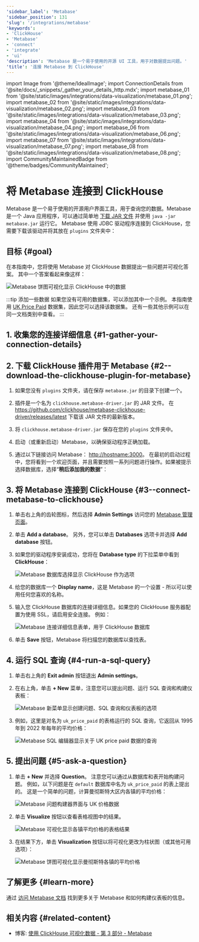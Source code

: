 ```yaml
---
'sidebar_label': 'Metabase'
'sidebar_position': 131
'slug': '/integrations/metabase'
'keywords':
- 'ClickHouse'
- 'Metabase'
- 'connect'
- 'integrate'
- 'ui'
'description': 'Metabase 是一个易于使用的开源 UI 工具，用于对数据提出问题。'
'title': '连接 Metabase 到 ClickHouse'
---
```


import Image from '@theme/IdealImage';
import ConnectionDetails from '@site/docs/_snippets/_gather_your_details_http.mdx';
import metabase_01 from '@site/static/images/integrations/data-visualization/metabase_01.png';
import metabase_02 from '@site/static/images/integrations/data-visualization/metabase_02.png';
import metabase_03 from '@site/static/images/integrations/data-visualization/metabase_03.png';
import metabase_04 from '@site/static/images/integrations/data-visualization/metabase_04.png';
import metabase_06 from '@site/static/images/integrations/data-visualization/metabase_06.png';
import metabase_07 from '@site/static/images/integrations/data-visualization/metabase_07.png';
import metabase_08 from '@site/static/images/integrations/data-visualization/metabase_08.png';
import CommunityMaintainedBadge from '@theme/badges/CommunityMaintained';


# 将 Metabase 连接到 ClickHouse

<CommunityMaintainedBadge/>

Metabase 是一个易于使用的开源用户界面工具，用于查询您的数据。Metabase 是一个 Java 应用程序，可以通过简单地 <a href="https://www.metabase.com/start/oss/jar" target="_blank">下载 JAR 文件</a> 并使用 `java -jar metabase.jar` 运行它。 Metabase 使用 JDBC 驱动程序连接到 ClickHouse，您需要下载该驱动并将其放在 `plugins` 文件夹中：

## 目标 {#goal}

在本指南中，您将使用 Metabase 对 ClickHouse 数据提出一些问题并可视化答案。 其中一个答案看起来像这样：

  <Image size="md" img={metabase_08} alt="Metabase 饼图可视化显示 ClickHouse 中的数据" border />
<p/>

:::tip 添加一些数据
如果您没有可用的数据集，可以添加其中一个示例。 本指南使用 [UK Price Paid](/getting-started/example-datasets/uk-price-paid.md) 数据集，因此您可以选择该数据集。 还有一些其他示例可以在同一文档类别中查看。
:::

## 1. 收集您的连接详细信息 {#1-gather-your-connection-details}
<ConnectionDetails />

## 2. 下载 ClickHouse 插件用于 Metabase {#2--download-the-clickhouse-plugin-for-metabase}

1. 如果您没有 `plugins` 文件夹，请在保存 `metabase.jar` 的目录下创建一个。

2. 插件是一个名为 `clickhouse.metabase-driver.jar` 的 JAR 文件。 在 <a href="https://github.com/clickhouse/metabase-clickhouse-driver/release" target="_blank">https://github.com/clickhouse/metabase-clickhouse-driver/releases/latest</a> 下载该 JAR 文件的最新版本。

3. 将 `clickhouse.metabase-driver.jar` 保存在您的 `plugins` 文件夹中。

4. 启动（或重新启动）Metabase，以确保驱动程序正确加载。

5. 通过以下链接访问 Metabase： <a href="http://localhost:3000/" target="_blank">http://hostname:3000</a>。 在最初的启动过程中，您将看到一个欢迎页面，并且需要按照一系列问题进行操作。如果被提示选择数据库，选择“**稍后添加我的数据**”：

## 3. 将 Metabase 连接到 ClickHouse {#3--connect-metabase-to-clickhouse}

1. 单击右上角的齿轮图标，然后选择 **Admin Settings** 访问您的 <a href="http://localhost:3000/admin/settings/setup" target="_blank">Metabase 管理页面</a>。

2. 单击 **Add a database**。 另外，您可以单击 **Databases** 选项卡并选择 **Add database** 按钮。

3. 如果您的驱动程序安装成功，您将在 **Database type** 的下拉菜单中看到 **ClickHouse**：

    <Image size="md" img={metabase_01} alt="Metabase 数据库选择显示 ClickHouse 作为选项" border />

4. 给您的数据库一个 **Display name**，这是 Metabase 的一个设置 - 所以可以使用任何您喜欢的名称。

5. 输入您 ClickHouse 数据库的连接详细信息。如果您的 ClickHouse 服务器配置为使用 SSL，请启用安全连接。 例如：

    <Image size="md" img={metabase_02} alt="Metabase 连接详细信息表单，用于 ClickHouse 数据库" border />

6. 单击 **Save** 按钮，Metabase 将扫描您的数据库以查找表。

## 4. 运行 SQL 查询 {#4-run-a-sql-query}

1. 单击右上角的 **Exit admin** 按钮退出 **Admin settings**。

2. 在右上角，单击 **+ New** 菜单，注意您可以提出问题、运行 SQL 查询和构建仪表板：

    <Image size="sm" img={metabase_03} alt="Metabase 新菜单显示创建问题、SQL 查询和仪表板的选项" border />

3. 例如，这里是对名为 `uk_price_paid` 的表格运行的 SQL 查询，它返回从 1995 年到 2022 年每年的平均价格：

    <Image size="md" img={metabase_04} alt="Metabase SQL 编辑器显示关于 UK price paid 数据的查询" border />

## 5. 提出问题 {#5-ask-a-question}

1. 单击 **+ New** 并选择 **Question**。 注意您可以通过从数据库和表开始构建问题。 例如，以下问题是在 `default` 数据库中名为 `uk_price_paid` 的表上提出的。 这是一个简单的问题，计算曼彻斯特大区内各镇的平均价格：

    <Image size="md" img={metabase_06} alt="Metabase 问题构建器界面与 UK 价格数据" border />

2. 单击 **Visualize** 按钮以查看表格视图中的结果。

    <Image size="md" img={metabase_07} alt="Metabase 可视化显示各镇平均价格的表格结果" border />

3. 在结果下方，单击 **Visualization** 按钮以将可视化更改为柱状图（或其他可用选项）：

    <Image size="md" img={metabase_08} alt="Metabase 饼图可视化显示曼彻斯特各镇的平均价格" border />

## 了解更多 {#learn-more}

通过 <a href="https://www.metabase.com/docs/latest/" target="_blank">访问 Metabase 文档</a> 找到更多关于 Metabase 和如何构建仪表板的信息。

## 相关内容 {#related-content}

- 博客: [使用 ClickHouse 可视化数据 - 第 3 部分 - Metabase](https://clickhouse.com/blog/visualizing-data-with-metabase)
